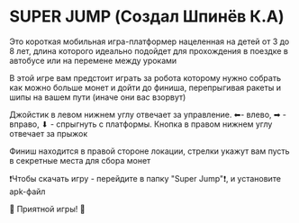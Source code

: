 # SUPER JUMP (Создал Шпинёв К.А)
Это короткая мобильная игра-платформер нацеленная на детей от 3 до 8 лет, длина которого идеально подойдет для прохождения в поездке в автобусе или на перемене между уроками

В этой игре вам предстоит играть за робота которому нужно собрать как можно больше монет и дойти до финиша, перепрыгивая ракеты и шипы на вашем пути (иначе они вас взорвут)

Джойстик в левом нижнем углу отвечает за управление. ⬅- влево, ➡ - вправо,  ⬇ - спрыгнуть с платформы. Кнопка в правом нижнем углу отвечает за прыжок

Финиш находится в правой стороне локации, стрелки укажут вам пусть в секретные места для сбора монет

❗Чтобы скачать игру - перейдите в папку "Super Jump"❗, и установите apk-файл

🤖 Приятной игры! 🤖

